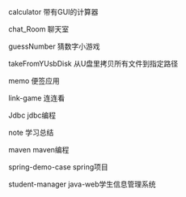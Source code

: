calculator
带有GUI的计算器

chat_Room
聊天室

guessNumber
猜数字小游戏

takeFromYUsbDisk
从U盘里拷贝所有文件到指定路径

memo
便签应用

link-game
连连看

Jdbc
jdbc编程

note
学习总结

maven
maven编程

spring-demo-case
spring项目

student-manager
java-web学生信息管理系统
